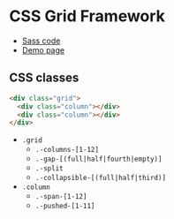 # CSS Grid Framework

- [Sass code](https://github.com/shikakun/css-grid-framework/blob/master/src/styles/_grid.scss)
- [Demo page](https://shikakun.github.com/css-grid-framework/)

## CSS classes

```html
<div class="grid">
  <div class="column"></div>
  <div class="column"></div>
</div>
```

- `.grid`
    - `.-columns-[1-12]`
    - `.-gap-[(full|half|fourth|empty)]`
    - `.-split`
    - `.-collapsible-[(full|half|third)]`
- `.column`
    - `.-span-[1-12]`
    - `.-pushed-[1-11]`
